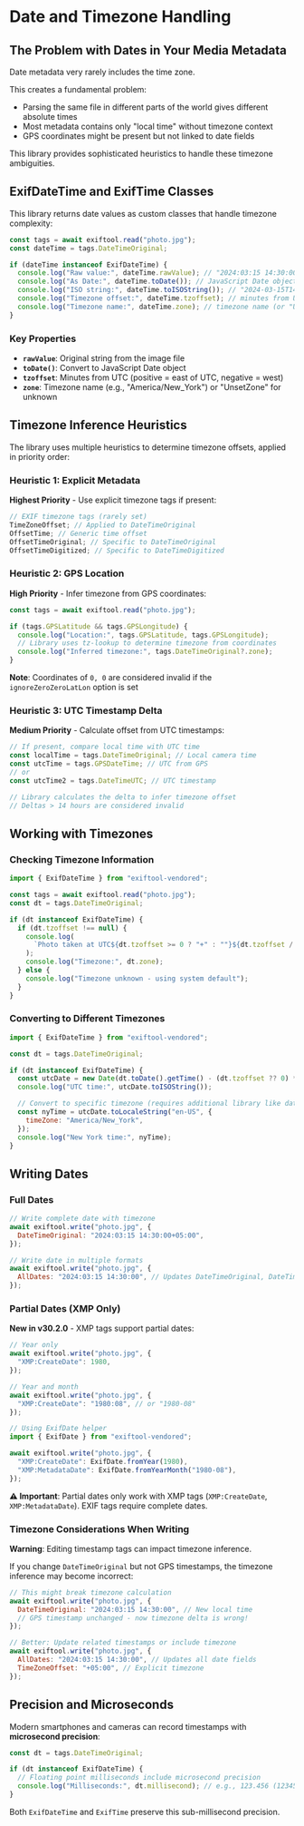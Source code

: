# Date and Timezone Handling

## The Problem with Dates in Your Media Metadata

Date metadata very rarely includes the time zone.

This creates a fundamental problem:

- Parsing the same file in different parts of the world gives different absolute times
- Most metadata contains only "local time" without timezone context
- GPS coordinates might be present but not linked to date fields

This library provides sophisticated heuristics to handle these timezone ambiguities.

## ExifDateTime and ExifTime Classes

This library returns date values as custom classes that handle timezone complexity:

```javascript
const tags = await exiftool.read("photo.jpg");
const dateTime = tags.DateTimeOriginal;

if (dateTime instanceof ExifDateTime) {
  console.log("Raw value:", dateTime.rawValue); // "2024:03:15 14:30:00"
  console.log("As Date:", dateTime.toDate()); // JavaScript Date object
  console.log("ISO string:", dateTime.toISOString()); // "2024-03-15T14:30:00.000Z"
  console.log("Timezone offset:", dateTime.tzoffset); // minutes from UTC (or null)
  console.log("Timezone name:", dateTime.zone); // timezone name (or "UnsetZone")
}
```

### Key Properties

- **`rawValue`**: Original string from the image file
- **`toDate()`**: Convert to JavaScript Date object
- **`tzoffset`**: Minutes from UTC (positive = east of UTC, negative = west)
- **`zone`**: Timezone name (e.g., "America/New_York") or "UnsetZone" for unknown

## Timezone Inference Heuristics

The library uses multiple heuristics to determine timezone offsets, applied in priority order:

### Heuristic 1: Explicit Metadata

**Highest Priority** - Use explicit timezone tags if present:

```javascript
// EXIF timezone tags (rarely set)
TimeZoneOffset; // Applied to DateTimeOriginal
OffsetTime; // Generic time offset
OffsetTimeOriginal; // Specific to DateTimeOriginal
OffsetTimeDigitized; // Specific to DateTimeDigitized
```

### Heuristic 2: GPS Location

**High Priority** - Infer timezone from GPS coordinates:

```javascript
const tags = await exiftool.read("photo.jpg");

if (tags.GPSLatitude && tags.GPSLongitude) {
  console.log("Location:", tags.GPSLatitude, tags.GPSLongitude);
  // Library uses tz-lookup to determine timezone from coordinates
  console.log("Inferred timezone:", tags.DateTimeOriginal?.zone);
}
```

**Note**: Coordinates of `0, 0` are considered invalid if the `ignoreZeroZeroLatLon` option is set

### Heuristic 3: UTC Timestamp Delta

**Medium Priority** - Calculate offset from UTC timestamps:

```javascript
// If present, compare local time with UTC time
const localTime = tags.DateTimeOriginal; // Local camera time
const utcTime = tags.GPSDateTime; // UTC from GPS
// or
const utcTime2 = tags.DateTimeUTC; // UTC timestamp

// Library calculates the delta to infer timezone offset
// Deltas > 14 hours are considered invalid
```

## Working with Timezones

### Checking Timezone Information

```javascript
import { ExifDateTime } from "exiftool-vendored";

const tags = await exiftool.read("photo.jpg");
const dt = tags.DateTimeOriginal;

if (dt instanceof ExifDateTime) {
  if (dt.tzoffset !== null) {
    console.log(
      `Photo taken at UTC${dt.tzoffset >= 0 ? "+" : ""}${dt.tzoffset / 60}`,
    );
    console.log("Timezone:", dt.zone);
  } else {
    console.log("Timezone unknown - using system default");
  }
}
```

### Converting to Different Timezones

```javascript
import { ExifDateTime } from "exiftool-vendored";

const dt = tags.DateTimeOriginal;

if (dt instanceof ExifDateTime) {
  const utcDate = new Date(dt.toDate().getTime() - (dt.tzoffset ?? 0) * 60000);
  console.log("UTC time:", utcDate.toISOString());

  // Convert to specific timezone (requires additional library like date-fns-tz)
  const nyTime = utcDate.toLocaleString("en-US", {
    timeZone: "America/New_York",
  });
  console.log("New York time:", nyTime);
}
```

## Writing Dates

### Full Dates

```javascript
// Write complete date with timezone
await exiftool.write("photo.jpg", {
  DateTimeOriginal: "2024:03:15 14:30:00+05:00",
});

// Write date in multiple formats
await exiftool.write("photo.jpg", {
  AllDates: "2024:03:15 14:30:00", // Updates DateTimeOriginal, DateTime, ModifyDate
});
```

### Partial Dates (XMP Only)

**New in v30.2.0** - XMP tags support partial dates:

```javascript
// Year only
await exiftool.write("photo.jpg", {
  "XMP:CreateDate": 1980,
});

// Year and month
await exiftool.write("photo.jpg", {
  "XMP:CreateDate": "1980:08", // or "1980-08"
});

// Using ExifDate helper
import { ExifDate } from "exiftool-vendored";

await exiftool.write("photo.jpg", {
  "XMP:CreateDate": ExifDate.fromYear(1980),
  "XMP:MetadataDate": ExifDate.fromYearMonth("1980-08"),
});
```

**⚠️ Important**: Partial dates only work with XMP tags (`XMP:CreateDate`, `XMP:MetadataDate`). EXIF tags require complete dates.

### Timezone Considerations When Writing

**Warning**: Editing timestamp tags can impact timezone inference.

If you change `DateTimeOriginal` but not GPS timestamps, the timezone inference may become incorrect:

```javascript
// This might break timezone calculation
await exiftool.write("photo.jpg", {
  DateTimeOriginal: "2024:03:15 14:30:00", // New local time
  // GPS timestamp unchanged - now timezone delta is wrong!
});

// Better: Update related timestamps or include timezone
await exiftool.write("photo.jpg", {
  AllDates: "2024:03:15 14:30:00", // Updates all date fields
  TimeZoneOffset: "+05:00", // Explicit timezone
});
```

## Precision and Microseconds

Modern smartphones and cameras can record timestamps with **microsecond precision**:

```javascript
const dt = tags.DateTimeOriginal;

if (dt instanceof ExifDateTime) {
  // Floating point milliseconds include microsecond precision
  console.log("Milliseconds:", dt.millisecond); // e.g., 123.456 (123456 microseconds)
}
```

Both `ExifDateTime` and `ExifTime` preserve this sub-millisecond precision.

